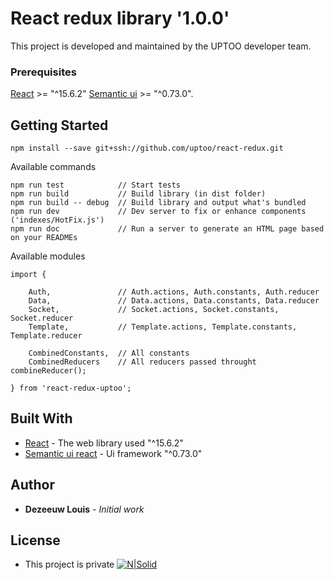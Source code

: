 # React redux library '1.0.0'

This project is developed and maintained by the UPTOO developer team.

### Prerequisites

[React](https://reactjs.org/) >= "^15.6.2"
[Semantic ui](https://react.semantic-ui.com) >= "^0.73.0".

## Getting Started
  
```
npm install --save git+ssh://github.com/uptoo/react-redux.git

```

Available commands
```
npm run test            // Start tests
npm run build           // Build library (in dist folder)
npm run build -- debug  // Build library and output what's bundled
npm run dev             // Dev server to fix or enhance components ('indexes/HotFix.js')
npm run doc             // Run a server to generate an HTML page based on your READMEs
```

Available modules

```
import {
    
    Auth,               // Auth.actions, Auth.constants, Auth.reducer
    Data,               // Data.actions, Data.constants, Data.reducer
    Socket,             // Socket.actions, Socket.constants, Socket.reducer
    Template,           // Template.actions, Template.constants, Template.reducer

    CombinedConstants,  // All constants
    CombinedReducers    // All reducers passed throught combineReducer();

} from 'react-redux-uptoo';
```

## Built With

* [React](https://reactjs.org/) - The web library used "^15.6.2"
* [Semantic ui react](https://react.semantic-ui.com/introduction) - Ui framework "^0.73.0"

## Author

* **Dezeeuw Louis** - *Initial work*

## License

* This project is private
[![N|Solid](http://www.ffc-carrosserie.org/sites/default/files/Logo%20Uptoo.jpg)](https://nodesource.com/products/nsolid)